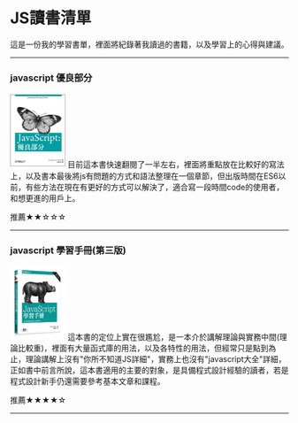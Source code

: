 # JS讀書清單
這是一份我的學習書單，裡面將紀錄著我讀過的書籍，以及學習上的心得與建議。

-----

### javascript 優良部分
<img src="https://github.com/paul61843/Study-BookList-JS/blob/master/javascript%E5%84%AA%E8%89%AF%E9%83%A8%E5%88%86.jpg" width="100">
目前這本書快速翻閱了一半左右，裡面將重點放在比較好的寫法上，以及書本最後將js有問題的方式和語法整理在一個章節，但出版時間在ES6以前，有些方法在現在有更好的方式可以解決了，適合寫一段時間code的使用者，和想更進的用戶上。


推薦★★☆☆☆

-----

### javascript 學習手冊(第三版)
<img src="https://github.com/paul61843/Study-BookList-JS/blob/master/javascript%E5%AD%B8%E7%BF%92%E6%89%8B%E5%86%8A.jpg" width="100">
這本書的定位上實在很尷尬，是一本介於講解理論與實務中間(理論比較重)，裡面有大量函式庫的用法，以及各特性的用法，但經常只是點到為止，理論講解上沒有"你所不知道JS詳細"，實務上也沒有"javascript大全"詳細，正如書中前言所說，這本書適用的主要的對象，是具備程式設計經驗的讀者，若是程式設計新手仍還需要參考基本文章和課程。

推薦★★★★☆

-----

